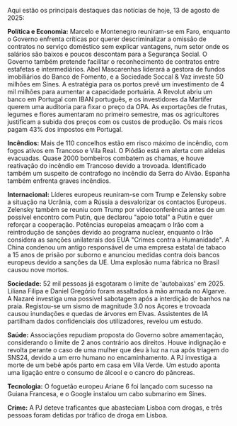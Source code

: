Aqui estão os principais destaques das notícias de hoje, 13 de agosto de 2025:

**Política e Economia:** Marcelo e Montenegro reuniram-se em Faro, enquanto o Governo enfrenta críticas por querer descriminalizar a omissão de contratos no serviço doméstico sem explicar vantagens, num setor onde os salários são baixos e poucos descontam para a Segurança Social. O Governo também pretende facilitar o reconhecimento de contratos entre estafetas e intermediários. Abel Mascarenhas liderará a gestora de fundos imobiliários do Banco de Fomento, e a Sociedade Soccal & Vaz investe 50 milhões em Sines. A estratégia para os portos prevê um investimento de 4 mil milhões para aumentar a capacidade portuária. A Revolut abriu um banco em Portugal com IBAN português, e os investidores da Martifer querem uma auditoria para fixar o preço da OPA. As exportações de frutas, legumes e flores aumentaram no primeiro semestre, mas os agricultores justificam a subida dos preços com os custos de produção. Os mais ricos pagam 43% dos impostos em Portugal.

**Incêndios:** Mais de 110 concelhos estão em risco máximo de incêndio, com fogos ativos em Trancoso e Vila Real. O Piódão está em alerta com aldeias evacuadas. Quase 2000 bombeiros combatem as chamas, e houve reativação do incêndio em Trancoso devido a trovoada. Identificado também um suspeito de contrafogo no incêndio da Serra do Alvão. Espanha também enfrenta graves incêndios.

**Internacional:** Líderes europeus reuniram-se com Trump e Zelensky sobre a situação na Ucrânia, com a Rússia a desvalorizar os contactos Europeus. Zelensky também se reuniu com Trump por videoconferência antes de um possível encontro com Putin, que declarou "apoio total" a Putin e quer reforçar a cooperação. Potências europeias ameaçam o Irão com a reintrodução de sanções devido ao programa nuclear, enquanto o Irão considera as sanções unilaterais dos EUA "Crimes contra a Humanidade". A China condenou um antigo responsável de uma empresa estatal de tabaco a 15 anos de prisão por suborno e anunciou medidas contra dois bancos europeus devido a sanções da UE. Uma explosão numa fábrica no Brasil causou nove mortos.

**Sociedade:** 52 mil pessoas já esgotaram o limite de 'autobaixas' em 2025. Liliana Filipa e Daniel Gregório foram assaltados à mão armada no Algarve. A Nazaré investiga uma possível sabotagem após a interdição de banhos na praia. Registou-se um sismo de magnitude 3.0 nos Açores e trovoada causou inundações e quedas de árvores em Elvas. Assistentes de IA partilham dados confidenciais dos utilizadores, revelou um estudo.

**Saúde:** Associações repudiam proposta do Governo sobre amamentação, considerando o limite de 2 anos contrário aos direitos. Houve indignação e revolta perante o caso de uma mulher que deu à luz na rua após triagem do SNS24, devido a um erro humano no encaminhamento. A PJ investiga a morte de um bebé após parto em casa em Vila Verde. Um estudo aponta uma ligação entre o consumo de álcool e o cancro do pâncreas.

**Tecnologia:** O foguetão europeu Ariane 6 foi lançado com sucesso na Guiana Francesa, e o Google instalou um cabo submarino em Sines.

**Crime:** A PJ deteve traficantes que abasteciam Lisboa com drogas, e três pessoas foram detidas por tráfico de droga em Lisboa.
